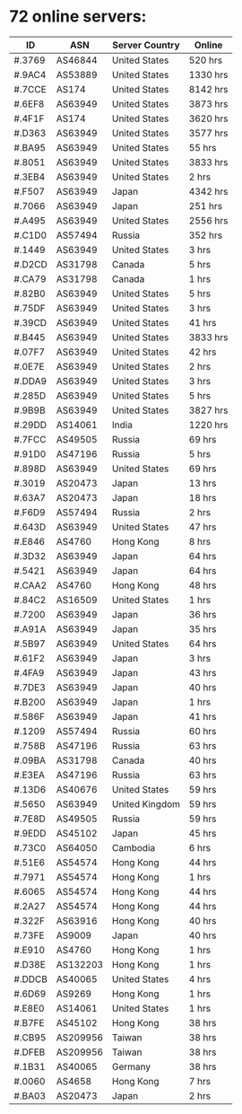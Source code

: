 # 72 online servers:

| ID | ASN | Server Country | Online |
| ------ | ------ | ------ | ------ |
| #.3769 | AS46844 | United States | 520 hrs |
| #.9AC4 | AS53889 | United States | 1330 hrs |
| #.7CCE | AS174 | United States | 8142 hrs |
| #.6EF8 | AS63949 | United States | 3873 hrs |
| #.4F1F | AS174 | United States | 3620 hrs |
| #.D363 | AS63949 | United States | 3577 hrs |
| #.BA95 | AS63949 | United States | 55 hrs |
| #.8051 | AS63949 | United States | 3833 hrs |
| #.3EB4 | AS63949 | United States | 2 hrs |
| #.F507 | AS63949 | Japan | 4342 hrs |
| #.7066 | AS63949 | Japan | 251 hrs |
| #.A495 | AS63949 | United States | 2556 hrs |
| #.C1D0 | AS57494 | Russia | 352 hrs |
| #.1449 | AS63949 | United States | 3 hrs |
| #.D2CD | AS31798 | Canada | 5 hrs |
| #.CA79 | AS31798 | Canada | 1 hrs |
| #.82B0 | AS63949 | United States | 5 hrs |
| #.75DF | AS63949 | United States | 3 hrs |
| #.39CD | AS63949 | United States | 41 hrs |
| #.B445 | AS63949 | United States | 3833 hrs |
| #.07F7 | AS63949 | United States | 42 hrs |
| #.0E7E | AS63949 | United States | 2 hrs |
| #.DDA9 | AS63949 | United States | 3 hrs |
| #.285D | AS63949 | United States | 5 hrs |
| #.9B9B | AS63949 | United States | 3827 hrs |
| #.29DD | AS14061 | India | 1220 hrs |
| #.7FCC | AS49505 | Russia | 69 hrs |
| #.91D0 | AS47196 | Russia | 5 hrs |
| #.898D | AS63949 | United States | 69 hrs |
| #.3019 | AS20473 | Japan | 13 hrs |
| #.63A7 | AS20473 | Japan | 18 hrs |
| #.F6D9 | AS57494 | Russia | 2 hrs |
| #.643D | AS63949 | United States | 47 hrs |
| #.E846 | AS4760 | Hong Kong | 8 hrs |
| #.3D32 | AS63949 | Japan | 64 hrs |
| #.5421 | AS63949 | Japan | 64 hrs |
| #.CAA2 | AS4760 | Hong Kong | 48 hrs |
| #.84C2 | AS16509 | United States | 1 hrs |
| #.7200 | AS63949 | Japan | 36 hrs |
| #.A91A | AS63949 | Japan | 35 hrs |
| #.5B97 | AS63949 | United States | 64 hrs |
| #.61F2 | AS63949 | Japan | 3 hrs |
| #.4FA9 | AS63949 | Japan | 43 hrs |
| #.7DE3 | AS63949 | Japan | 40 hrs |
| #.B200 | AS63949 | Japan | 1 hrs |
| #.586F | AS63949 | Japan | 41 hrs |
| #.1209 | AS57494 | Russia | 60 hrs |
| #.758B | AS47196 | Russia | 63 hrs |
| #.09BA | AS31798 | Canada | 40 hrs |
| #.E3EA | AS47196 | Russia | 63 hrs |
| #.13D6 | AS40676 | United States | 59 hrs |
| #.5650 | AS63949 | United Kingdom | 59 hrs |
| #.7E8D | AS49505 | Russia | 59 hrs |
| #.9EDD | AS45102 | Japan | 45 hrs |
| #.73C0 | AS64050 | Cambodia | 6 hrs |
| #.51E6 | AS54574 | Hong Kong | 44 hrs |
| #.7971 | AS54574 | Hong Kong | 1 hrs |
| #.6065 | AS54574 | Hong Kong | 44 hrs |
| #.2A27 | AS54574 | Hong Kong | 44 hrs |
| #.322F | AS63916 | Hong Kong | 40 hrs |
| #.73FE | AS9009 | Japan | 40 hrs |
| #.E910 | AS4760 | Hong Kong | 1 hrs |
| #.D38E | AS132203 | Hong Kong | 1 hrs |
| #.DDCB | AS40065 | United States | 4 hrs |
| #.6D69 | AS9269 | Hong Kong | 1 hrs |
| #.E8E0 | AS14061 | United States | 1 hrs |
| #.B7FE | AS45102 | Hong Kong | 38 hrs |
| #.CB95 | AS209956 | Taiwan | 38 hrs |
| #.DFEB | AS209956 | Taiwan | 38 hrs |
| #.1B31 | AS40065 | Germany | 38 hrs |
| #.0060 | AS4658 | Hong Kong | 7 hrs |
| #.BA03 | AS20473 | Japan | 2 hrs |


